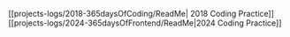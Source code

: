 [[projects-logs/2018-365daysOfCoding/ReadMe| 2018 Coding Practice]]
[[projects-logs/2024-365daysOfFrontend/ReadMe|2024 Coding Practice]]


